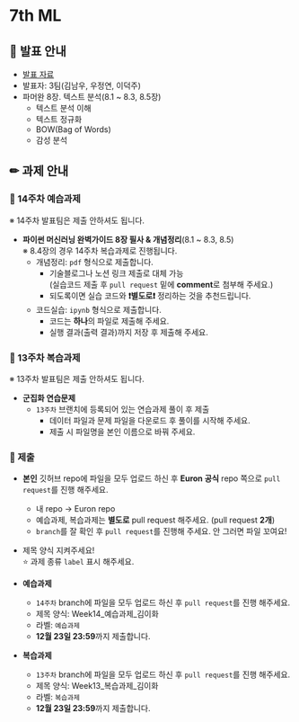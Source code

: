 # 7th ML

## 📢 발표 안내
- [발표 자료]( )
- 발표자: 3팀(김남우, 우정연, 이덕주)
- 파머완 8장. 텍스트 분석(8.1 ~ 8.3, 8.5장)
  - 텍스트 분석 이해
  - 텍스트 정규화
  - BOW(Bag of Words)
  - 감성 분석

## ✏ 과제 안내
### 📍 14주차 예습과제
※ 14주차 발표팀은 제출 안하셔도 됩니다.
- **파이썬 머신러닝 완벽가이드 8장 필사 & 개념정리**(8.1 ~ 8.3, 8.5)  
  ※ 8.4장의 경우 14주차 복습과제로 진행됩니다.  
  - 개념정리: ```pdf``` 형식으로 제출합니다.
    - 기술블로그나 노션 링크 제출로 대체 가능  
      (실습코드 제출 후 ```pull request``` 밑에 **comment**로 첨부해 주세요.)
    - 되도록이면 실습 코드와 **❗별도로❗** 정리하는 것을 추천드립니다.
  - 코드실습: ```ipynb``` 형식으로 제출합니다.
    - 코드는 **하나**의 파일로 제출해 주세요.
    - 실행 결과(출력 결과)까지 저장 후 제출해 주세요.

### 📍 13주차 복습과제
※ 13주차 발표팀은 제출 안하셔도 됩니다.  
- **군집화 연습문제**
  - `13주차` 브랜치에 등록되어 있는 연습과제 풀이 후 제출
    - ﻿데이터 파일과 문제 파일을 다운로드 후 풀이를 시작해 주세요.
    - 제출 시 파일명을 본인 이름으로 바꿔 주세요.

### 📍 제출
- **본인** 깃허브 repo에 파일을 모두 업로드 하신 후 **Euron 공식** repo 쪽으로 ```pull request```를 진행 해주세요.
  - 내 repo -> Euron repo
  - 예습과제, 복습과제는 **별도로** pull request 해주세요. (pull request **2개**)
  - ```branch```를 잘 확인 후 ```pull request```를 진행해 주세요. 안 그러면 파일 꼬여요!
- 제목 양식 지켜주세요!  
⭐ 과제 종류 ```label``` 표시 해주세요.

- **예습과제**
  - ```14주차``` branch에 파일을 모두 업로드 하신 후 ```pull request```를 진행 해주세요.
  - 제목 양식: Week14_예습과제_김이화
  - 라벨: ```예습과제```
  - **12월 23일 23:59**까지 제출합니다.
  
- **복습과제**
  - ```13주차``` branch에 파일을 모두 업로드 하신 후 ```pull request```를 진행 해주세요.
  - 제목 양식: Week13_복습과제_김이화
  - 라벨: ```복습과제```
  - **12월 23일 23:59**까지 제출합니다.
    
